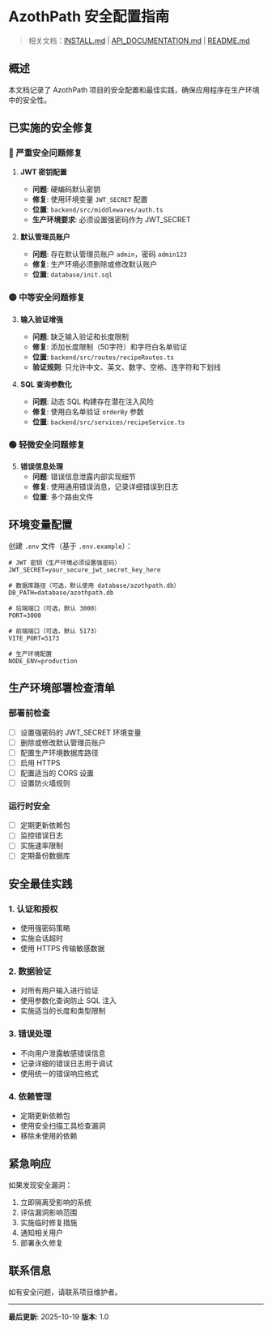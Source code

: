 # AzothPath 安全配置指南

> 相关文档：[INSTALL.md](INSTALL.md) | [API_DOCUMENTATION.md](API_DOCUMENTATION.md) | [README.md](README.md)

## 概述

本文档记录了 AzothPath 项目的安全配置和最佳实践，确保应用程序在生产环境中的安全性。

## 已实施的安全修复

### 🔴 严重安全问题修复

1. **JWT 密钥配置**
   - **问题**: 硬编码默认密钥
   - **修复**: 使用环境变量 `JWT_SECRET` 配置
   - **位置**: `backend/src/middlewares/auth.ts`
   - **生产环境要求**: 必须设置强密码作为 JWT_SECRET

2. **默认管理员账户**
   - **问题**: 存在默认管理员账户 `admin`，密码 `admin123`
   - **修复**: 生产环境必须删除或修改默认账户
   - **位置**: `database/init.sql`

### 🟡 中等安全问题修复

3. **输入验证增强**
   - **问题**: 缺乏输入验证和长度限制
   - **修复**: 添加长度限制（50字符）和字符白名单验证
   - **位置**: `backend/src/routes/recipeRoutes.ts`
   - **验证规则**: 只允许中文、英文、数字、空格、连字符和下划线

4. **SQL 查询参数化**
   - **问题**: 动态 SQL 构建存在潜在注入风险
   - **修复**: 使用白名单验证 `orderBy` 参数
   - **位置**: `backend/src/services/recipeService.ts`

### 🟢 轻微安全问题修复

5. **错误信息处理**
   - **问题**: 错误信息泄露内部实现细节
   - **修复**: 使用通用错误消息，记录详细错误到日志
   - **位置**: 多个路由文件

## 环境变量配置

创建 `.env` 文件（基于 `.env.example`）：

```env
# JWT 密钥（生产环境必须设置强密码）
JWT_SECRET=your_secure_jwt_secret_key_here

# 数据库路径（可选，默认使用 database/azothpath.db）
DB_PATH=database/azothpath.db

# 后端端口（可选，默认 3000）
PORT=3000

# 前端端口（可选，默认 5173）
VITE_PORT=5173

# 生产环境配置
NODE_ENV=production
```

## 生产环境部署检查清单

### 部署前检查
- [ ] 设置强密码的 JWT_SECRET 环境变量
- [ ] 删除或修改默认管理员账户
- [ ] 配置生产环境数据库路径
- [ ] 启用 HTTPS
- [ ] 配置适当的 CORS 设置
- [ ] 设置防火墙规则

### 运行时安全
- [ ] 定期更新依赖包
- [ ] 监控错误日志
- [ ] 实施速率限制
- [ ] 定期备份数据库

## 安全最佳实践

### 1. 认证和授权
- 使用强密码策略
- 实施会话超时
- 使用 HTTPS 传输敏感数据

### 2. 数据验证
- 对所有用户输入进行验证
- 使用参数化查询防止 SQL 注入
- 实施适当的长度和类型限制

### 3. 错误处理
- 不向用户泄露敏感错误信息
- 记录详细的错误日志用于调试
- 使用统一的错误响应格式

### 4. 依赖管理
- 定期更新依赖包
- 使用安全扫描工具检查漏洞
- 移除未使用的依赖

## 紧急响应

如果发现安全漏洞：
1. 立即隔离受影响的系统
2. 评估漏洞影响范围
3. 实施临时修复措施
4. 通知相关用户
5. 部署永久修复

## 联系信息

如有安全问题，请联系项目维护者。

---

**最后更新**: 2025-10-19
**版本**: 1.0
